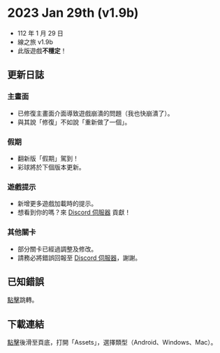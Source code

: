# 2023 Jan 29th (v1.9b)
- 112 年 1 月 29 日
- 線之旅 v1.9b
- 此版遊戲**不穩定**！

## 更新日誌
### 主畫面
- 已修復主畫面介面導致遊戲崩潰的問題（我也快崩潰了）。
- 與其說「修復」不如說「重新做了一個」。

### 假期
- 翻新版「假期」駕到！
- 彩球將於下個版本更新。

### 遊戲提示
- 新增更多遊戲加載時的提示。
- 想看到你的嗎？來 [Discord 伺服器](http://discord.gg/2c6Hjcm) 貢獻！

### 其他關卡
- 部分關卡已經過調整及修改。
- 請務必將錯誤回報至 [Discord 伺服器](http://discord.gg/2c6Hjcm)，謝謝。

## 已知錯誤
[點擊](https://github.com/ZutekDL/A-Lines-Journey/tree/main/Known%20Bugs%20已知錯誤)跳轉。

##  下載連結
[點擊](https://github.com/ZutekDL/A-Lines-Journey/releases/tag/v1.9b)後滑至頁底，打開「Assets」，選擇類型（Android、Windows、Mac）。